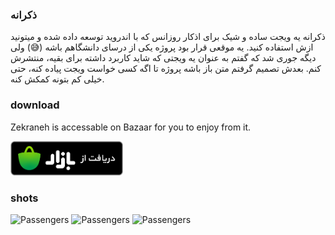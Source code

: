 ### ذکرانه
ذکرانه یه ویجت ساده و شیک برای اذکار روزانس که با اندروید توسعه داده شده و میتونید ازش استفاده کنید. یه موقعی قرار بود پروژه یکی از درسای دانشگاهم باشه (😅) ولی دیگه جوری شد که گفتم به عنوان یه ویجتی که شاید کاربرد داشته برای بقیه، منتشرش کنم. بعدش تصمیم گرفتم متن باز باشه پروژه تا اگه کسی خواست ویجت پیاده کنه، حتی خیلی کم بتونه کمکش کنه. 


### download
Zekraneh is accessable on Bazaar for you to enjoy from it.

<a href="https://cafebazaar.ir/app/ir.rezarasuolzadeh.zekraneh"> 
    <img alt="Zekraneh" src="/shots/bazaar.png"  width=180" height="55"> 
</a>

### shots
<p float="left">
    <img alt="Passengers" src="/shots/shot_1.png"  width="180" height="380"> 
    <img alt="Passengers" src="/shots/shot_2.png"  width="180" height="380">
    <img alt="Passengers" src="/shots/shot_3.png"  width="180" height="380"> 
</p>
